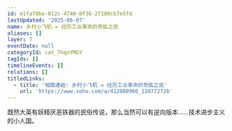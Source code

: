 ```yaml
---
id: e1faf8be-812c-4740-8f36-2f100cb7e5fd
lastUpdated: '2025-06-07'
name: 乡村小飞机 = 经历工业革命的奇肱之民
aliases: []
layer: 7
eventDate: null
categoryId: cat_7hqnYMGY
tagIds: []
timelineEvents: []
relations: []
titledLinks:
  - title: '相關連結: 乡村小飞机 = 经历工业革命的奇肱之民'
    url: 'https://www.sohu.com/a/412080966_120772726'
---
```

既然大英有妖精厌恶铁器的民俗传说，那么当然可以有逆向版本……技术进步主义的小人国。
